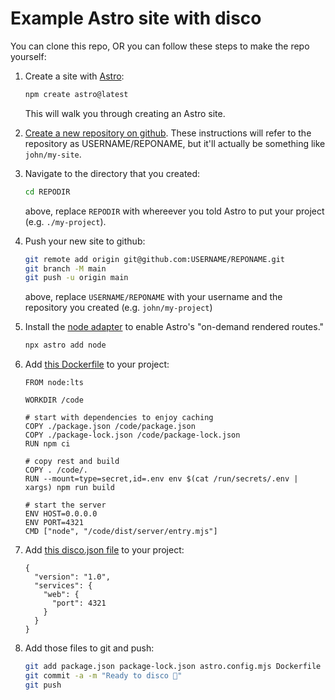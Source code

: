 # Example Astro site with disco

You can clone this repo, OR you can follow these steps to make the repo
yourself:

1. Create a site with [Astro](https://astro.build/):

   ```sh
   npm create astro@latest
   ```

   This will walk you through creating an Astro site.

2. [Create a new repository on github](https://github.com/new). These
   instructions will refer to the repository as USERNAME/REPONAME, but it'll
   actually be something like `john/my-site`.

3. Navigate to the directory that you created:

   ```sh
   cd REPODIR
   ```

   above, replace `REPODIR` with whereever you told Astro to put your project
   (e.g. `./my-project`).

4. Push your new site to github:

   ```sh
   git remote add origin git@github.com:USERNAME/REPONAME.git
   git branch -M main
   git push -u origin main
   ```

   above, replace `USERNAME/REPONAME` with your username and the repository
   you created (e.g. `john/my-project`)

5. Install the [node adapter](https://docs.astro.build/en/guides/integrations-guide/node/)
   to enable Astro's "on-demand rendered routes."

   ```sh
   npx astro add node
   ```

6. Add [this Dockerfile](Dockerfile) to your project:

   ```
   FROM node:lts

   WORKDIR /code

   # start with dependencies to enjoy caching
   COPY ./package.json /code/package.json
   COPY ./package-lock.json /code/package-lock.json
   RUN npm ci

   # copy rest and build
   COPY . /code/.
   RUN --mount=type=secret,id=.env env $(cat /run/secrets/.env | xargs) npm run build

   # start the server
   ENV HOST=0.0.0.0
   ENV PORT=4321
   CMD ["node", "/code/dist/server/entry.mjs"]
   ```

7. Add [this disco.json file](disco.json) to your project:

   ```
   {
     "version": "1.0",
     "services": {
       "web": {
         "port": 4321
       }
     }
   }
   ```

8. Add those files to git and push:

   ```sh
   git add package.json package-lock.json astro.config.mjs Dockerfile disco.json
   git commit -a -m "Ready to disco 🪩"
   git push
   ```
